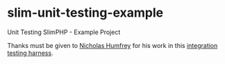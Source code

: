 slim-unit-testing-example
=========================

Unit Testing SlimPHP - Example Project

Thanks must be given to [Nicholas Humfrey][njh] for his work in this
[integration testing harness][njh_test].


[njh]: https://github.com/njh
[njh_test]: https://github.com/njh/njh.me/blob/master/test/IntegrationTest.php
